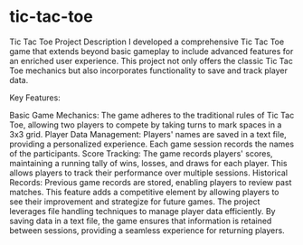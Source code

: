 # tic-tac-toe
Tic Tac Toe Project Description
I developed a comprehensive Tic Tac Toe game that extends beyond basic gameplay to include advanced features for an enriched user experience. This project not only offers the classic Tic Tac Toe mechanics but also incorporates functionality to save and track player data.

Key Features:

Basic Game Mechanics: The game adheres to the traditional rules of Tic Tac Toe, allowing two players to compete by taking turns to mark spaces in a 3x3 grid.
Player Data Management: Players' names are saved in a text file, providing a personalized experience. Each game session records the names of the participants.
Score Tracking: The game records players' scores, maintaining a running tally of wins, losses, and draws for each player. This allows players to track their performance over multiple sessions.
Historical Records: Previous game records are stored, enabling players to review past matches. This feature adds a competitive element by allowing players to see their improvement and strategize for future games.
The project leverages file handling techniques to manage player data efficiently. By saving data in a text file, the game ensures that information is retained between sessions, providing a seamless experience for returning players.
